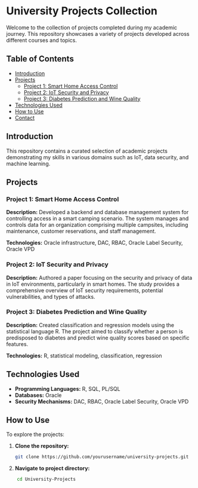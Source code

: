 # University Projects Collection

Welcome to the collection of projects completed during my academic journey. This repository showcases a variety of projects developed across different courses and topics.

## Table of Contents

- [Introduction](#introduction)
- [Projects](#projects)
  - [Project 1: Smart Home Access Control](#project-1-smart-home-access-control)
  - [Project 2: IoT Security and Privacy](#project-2-iot-security-and-privacy)
  - [Project 3: Diabetes Prediction and Wine Quality](#project-3-diabetes-prediction-and-wine-quality)
- [Technologies Used](#technologies-used)
- [How to Use](#how-to-use)
- [Contact](#contact)

## Introduction

This repository contains a curated selection of academic projects demonstrating my skills in various domains such as IoT, data security, and machine learning.

## Projects

### Project 1: Smart Home Access Control

**Description:** Developed a backend and database management system for controlling access in a smart camping scenario. The system manages and controls data for an organization comprising multiple campsites, including maintenance, customer reservations, and staff management.

**Technologies:** Oracle infrastructure, DAC, RBAC, Oracle Label Security, Oracle VPD

### Project 2: IoT Security and Privacy

**Description:** Authored a paper focusing on the security and privacy of data in IoT environments, particularly in smart homes. The study provides a comprehensive overview of IoT security requirements, potential vulnerabilities, and types of attacks.

### Project 3: Diabetes Prediction and Wine Quality

**Description:** Created classification and regression models using the statistical language R. The project aimed to classify whether a person is predisposed to diabetes and predict wine quality scores based on specific features.

**Technologies:** R, statistical modeling, classification, regression

## Technologies Used

- **Programming Languages:** R, SQL, PL/SQL
- **Databases:** Oracle
- **Security Mechanisms:** DAC, RBAC, Oracle Label Security, Oracle VPD

## How to Use

To explore the projects:

1. **Clone the repository:**
   ```sh
   git clone https://github.com/yourusername/university-projects.git
2. **Navigate to project directory:**
  ```sh
      cd University-Projects


